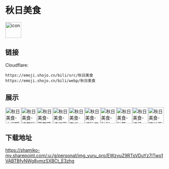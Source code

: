 # 秋日美食
<img src="https://emoji.shojo.cn/bili/src/秋日美食/icon.png" width="50" height="50" alt="icon">

## 链接
Cloudflare:
```
https://emoji.shojo.cn/bili/src/秋日美食
https://emoji.shojo.cn/bili/webp/秋日美食
```
## 展示
<img src="https://emoji.shojo.cn/bili/src/秋日美食/秋日美食-大闸蟹.png" width="50" height="50" alt="秋日美食-大闸蟹"><img src="https://emoji.shojo.cn/bili/src/秋日美食/秋日美食-桂花糕.png" width="50" height="50" alt="秋日美食-桂花糕"><img src="https://emoji.shojo.cn/bili/src/秋日美食/秋日美食-菊花茶.png" width="50" height="50" alt="秋日美食-菊花茶"><img src="https://emoji.shojo.cn/bili/src/秋日美食/秋日美食-烤红薯.png" width="50" height="50" alt="秋日美食-烤红薯"><img src="https://emoji.shojo.cn/bili/src/秋日美食/秋日美食-南瓜.png" width="50" height="50" alt="秋日美食-南瓜"><img src="https://emoji.shojo.cn/bili/src/秋日美食/秋日美食-烤秋刀鱼.png" width="50" height="50" alt="秋日美食-烤秋刀鱼"><img src="https://emoji.shojo.cn/bili/src/秋日美食/秋日美食-秋梨.png" width="50" height="50" alt="秋日美食-秋梨"><img src="https://emoji.shojo.cn/bili/src/秋日美食/秋日美食-秋笋.png" width="50" height="50" alt="秋日美食-秋笋"><img src="https://emoji.shojo.cn/bili/src/秋日美食/秋日美食-柿子.png" width="50" height="50" alt="秋日美食-柿子"><img src="https://emoji.shojo.cn/bili/src/秋日美食/秋日美食-糖炒栗子.png" width="50" height="50" alt="秋日美食-糖炒栗子">

## 下载地址

https://shamiko-my.sharepoint.com/:u:/g/personal/img_yuru_pro/EWzyuZ9RTsVDuYz7lTwo1VABTBfvNWg8vmzSXBCt_E3zhg